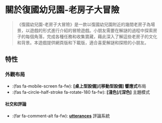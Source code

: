 # 關於復國幼兒園-老房子大冒險


> 《復國幼兒園-老房子大冒險》是一款以復國幼兒園附近的幾間老房子為場景，以遊戲的形式進行介紹的冒險遊戲。小朋友需要在解謎的過程中探索房子的每個角落，完成各種任務和收集寶藏，藉此深入了解這些老房子的文化和背景。本遊戲提供網頁版和下載版，適合喜愛解謎和探險的小朋友。

## 特性

### 外觀布局

* :(fas fa-mobile-screen fa-fw): **[桌上型設備]/[移動型設備] 響應式**布局
* :(fas fa-circle-half-stroke fa-rotate-180 fa-fw): **[淺色]/[深色]** 主題模式

#### 社交和評論

* :(far fa-comment-alt fa-fw): **[utterances](https://utteranc.es/)** 評論系統
